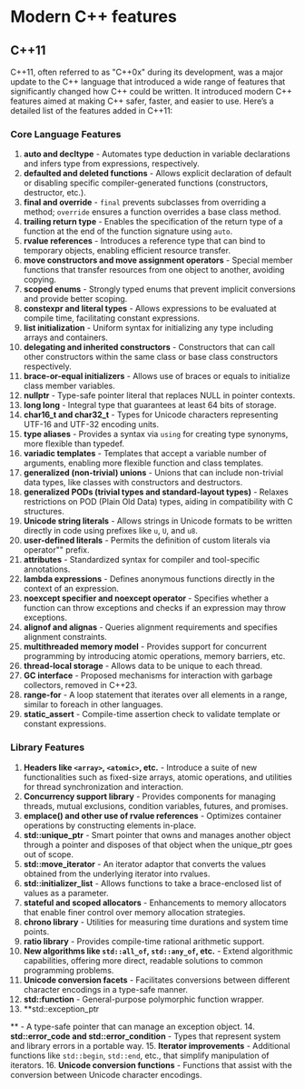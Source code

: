 # Modern C++ features
## C++11

C++11, often referred to as "C++0x" during its development, was a major update to the C++ language that introduced a wide range of features that significantly changed how C++ could be written. It introduced modern C++ features aimed at making C++ safer, faster, and easier to use. Here’s a detailed list of the features added in C++11:

### Core Language Features
1. **auto and decltype** - Automates type deduction in variable declarations and infers type from expressions, respectively.
2. **defaulted and deleted functions** - Allows explicit declaration of default or disabling specific compiler-generated functions (constructors, destructor, etc.).
3. **final and override** - `final` prevents subclasses from overriding a method; `override` ensures a function overrides a base class method.
4. **trailing return type** - Enables the specification of the return type of a function at the end of the function signature using `auto`.
5. **rvalue references** - Introduces a reference type that can bind to temporary objects, enabling efficient resource transfer.
6. **move constructors and move assignment operators** - Special member functions that transfer resources from one object to another, avoiding copying.
7. **scoped enums** - Strongly typed enums that prevent implicit conversions and provide better scoping.
8. **constexpr and literal types** - Allows expressions to be evaluated at compile time, facilitating constant expressions.
9. **list initialization** - Uniform syntax for initializing any type including arrays and containers.
10. **delegating and inherited constructors** - Constructors that can call other constructors within the same class or base class constructors respectively.
11. **brace-or-equal initializers** - Allows use of braces or equals to initialize class member variables.
12. **nullptr** - Type-safe pointer literal that replaces NULL in pointer contexts.
13. **long long** - Integral type that guarantees at least 64 bits of storage.
14. **char16_t and char32_t** - Types for Unicode characters representing UTF-16 and UTF-32 encoding units.
15. **type aliases** - Provides a syntax via `using` for creating type synonyms, more flexible than typedef.
16. **variadic templates** - Templates that accept a variable number of arguments, enabling more flexible function and class templates.
17. **generalized (non-trivial) unions** - Unions that can include non-trivial data types, like classes with constructors and destructors.
18. **generalized PODs (trivial types and standard-layout types)** - Relaxes restrictions on POD (Plain Old Data) types, aiding in compatibility with C structures.
19. **Unicode string literals** - Allows strings in Unicode formats to be written directly in code using prefixes like `u`, `U`, and `u8`.
20. **user-defined literals** - Permits the definition of custom literals via operator"" prefix.
21. **attributes** - Standardized syntax for compiler and tool-specific annotations.
22. **lambda expressions** - Defines anonymous functions directly in the context of an expression.
23. **noexcept specifier and noexcept operator** - Specifies whether a function can throw exceptions and checks if an expression may throw exceptions.
24. **alignof and alignas** - Queries alignment requirements and specifies alignment constraints.
25. **multithreaded memory model** - Provides support for concurrent programming by introducing atomic operations, memory barriers, etc.
26. **thread-local storage** - Allows data to be unique to each thread.
27. **GC interface** - Proposed mechanisms for interaction with garbage collectors, removed in C++23.
28. **range-for** - A loop statement that iterates over all elements in a range, similar to foreach in other languages.
29. **static_assert** - Compile-time assertion check to validate template or constant expressions.

### Library Features
1. **Headers like `<array>`, `<atomic>`, etc.** - Introduce a suite of new functionalities such as fixed-size arrays, atomic operations, and utilities for thread synchronization and interaction.
2. **Concurrency support library** - Provides components for managing threads, mutual exclusions, condition variables, futures, and promises.
3. **emplace() and other use of rvalue references** - Optimizes container operations by constructing elements in-place.
4. **std::unique_ptr** - Smart pointer that owns and manages another object through a pointer and disposes of that object when the unique_ptr goes out of scope.
5. **std::move_iterator** - An iterator adaptor that converts the values obtained from the underlying iterator into rvalues.
6. **std::initializer_list** - Allows functions to take a brace-enclosed list of values as a parameter.
7. **stateful and scoped allocators** - Enhancements to memory allocators that enable finer control over memory allocation strategies.
8. **chrono library** - Utilities for measuring time durations and system time points.
9. **ratio library** - Provides compile-time rational arithmetic support.
10. **New algorithms like `std::all_of`, `std::any_of`, etc.** - Extend algorithmic capabilities, offering more direct, readable solutions to common programming problems.
11. **Unicode conversion facets** - Facilitates conversions between different character encodings in a type-safe manner.
12. **std::function** - General-purpose polymorphic function wrapper.
13. **std::exception_ptr

** - A type-safe pointer that can manage an exception object.
14. **std::error_code and std::error_condition** - Types that represent system and library errors in a portable way.
15. **Iterator improvements** - Additional functions like `std::begin`, `std::end`, etc., that simplify manipulation of iterators.
16. **Unicode conversion functions** - Functions that assist with the conversion between Unicode character encodings.